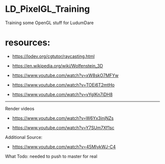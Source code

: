 # LD_PixelGL_Training
Training some OpenGL stuff for LudumDare

# resources:

- https://lodev.org/cgtutor/raycasting.html

- https://en.wikipedia.org/wiki/Wolfenstein_3D

- https://www.youtube.com/watch?v=xW8skO7MFYw

- https://www.youtube.com/watch?v=TOEi6T2mtHo

- https://www.youtube.com/watch?v=vYgIKn7iDH8

-------------------------------------------------
Render videos
- https://www.youtube.com/watch?v=W6Yx3injNZs

- https://www.youtube.com/watch?v=Y7SUm7Xf1sc

Additional Source: 
- https://www.youtube.com/watch?v=45MIykWJ-C4

What Todo:
needed to push to master for real
